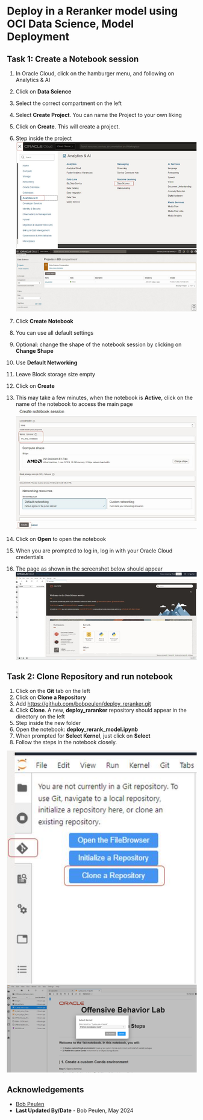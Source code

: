 # Deploy in a Reranker model using OCI Data Science, Model Deployment

## Task 1: Create a Notebook session

1. In Oracle Cloud, click on the hamburger menu, and following on Analytics & AI
2. Click on **Data Science**
3. Select the correct compartment on the left
4. Select **Create Project**. You can name the Project to your own liking
5. Click on **Create**. This will create a project.
6. Step inside the project
  ![lab_2_img_1_data_science](images/lab_2_img_1_data_science.jpg)
  ![lab_2_img_2_data_science_project](images/lab_2_img_2_data_science_project.jpg)

7.	Click **Create Notebook**
8.	You can use all default settings
9.	Optional: change the shape of the notebook session by clicking on **Change Shape**
10.	Use **Default Networking**
11.	Leave Block storage size empty
12.	Click on **Create**
13.	This may take a few minutes, when the notebook is **Active**, click on the name of the notebook to access the main page
  ![lab_2_img_3_notebook_session](images/lab_2_img_3_notebook_session.jpg)

14.	Click on **Open** to open the notebook
15.	When you are prompted to log in, log in with your Oracle Cloud credentials
16.	The page as shown in the screenshot below should appear
  ![lab_2_img_4_notebook](images/lab_2_img_4_notebook.jpg)

## Task 2: Clone Repository and run notebook

1. Click on the **Git** tab on the left
2. Click on **Clone a Repository**
3. Add https://github.com/bobpeulen/deploy_reranker.git
4. Click **Clone**. A new, **deploy\_raranker** repository should appear in the directory on the left
5. Step inside the new folder
6. Open the notebook: **deploy\_rerank\_model.ipynb**
7. When prompted for **Select Kernel**, just click on **Select**
8. Follow the steps in the notebook closely.
   
  ![lab_2_img_5_clone_repository](images/lab_2_img_5_clone_repository.jpg)
  ![lab_2_img_6_notebook_kernel](images/lab_2_img_6_notebook_kernel.jpg)

## Acknowledgements
* [Bob Peulen](https://www.linkedin.com/in/bobpeulen/)
* **Last Updated By/Date** - Bob Peulen, May 2024
